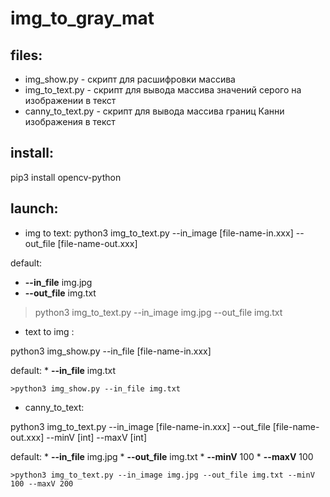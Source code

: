 # img_to_gray_mat

## files:

* img_show.py - скрипт для расшифровки массива 
* img_to_text.py - скрипт для вывода массива значений серого на изображении в текст
* canny_to_text.py - скрипт для вывода массива границ Канни изображения в текст

## install:

pip3 install opencv-python

## launch:

* img to text:
python3 img_to_text.py --in_image [file-name-in.xxx] --out_file [file-name-out.xxx]

default:

  * **--in_file** img.jpg
  * **--out_file** img.txt

>python3 img_to_text.py --in_image img.jpg --out_file img.txt

* text to img :

python3 img_show.py --in_file [file-name-in.xxx]

default:
    * **--in_file** img.txt

    >python3 img_show.py --in_file img.txt

* canny_to_text:

python3 img_to_text.py --in_image [file-name-in.xxx] --out_file [file-name-out.xxx] --minV [int] --maxV [int]

default:
    * **--in_file** img.jpg
    * **--out_file** img.txt
    * **--minV** 100
    * **--maxV** 100

    >python3 img_to_text.py --in_image img.jpg --out_file img.txt --minV 100 --maxV 200


